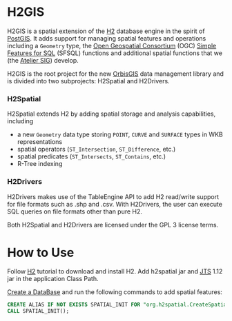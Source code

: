 H2GIS
=====

H2GIS is a spatial extension of the [H2](http://www.h2database.com/) database
engine in the spirit of [PostGIS](http://postgis.net/). It adds support for
managing spatial features and operations including a `Geometry` type, the [Open
Geospatial Consortium](http://www.opengeospatial.org/) (OGC) [Simple Features
for SQL](http://www.opengeospatial.org/standards/sfs) (SFSQL) functions and
additional spatial functions that we (the [Atelier SIG](http://www.irstv.fr/))
develop. 

H2GIS is the root project for the new [OrbisGIS](http://www.orbisgis.org/) data
management library and is divided into two subprojects: H2Spatial and
H2Drivers.

### H2Spatial
H2Spatial extends H2 by adding spatial storage and analysis capabilities,
including

- a new `Geometry` data type storing `POINT`, `CURVE` and `SURFACE` types in
  WKB representations
- spatial operators (`ST_Intersection`, `ST_Difference`, etc.)
- spatial predicates (`ST_Intersects`, `ST_Contains`, etc.)
- R-Tree indexing

### H2Drivers
H2Drivers makes use of the TableEngine API to add H2 read/write support for file
formats such as .shp and .csv. With H2Drivers, the user can execute SQL queries
on file formats other than pure H2.

Both H2Spatial and H2Drivers are licensed under the GPL 3 license terms.
           
# How to Use
Follow [H2](http://www.h2database.com/) tutorial to download and install H2. Add h2spatial jar and [JTS](http://sourceforge.net/projects/jts-topo-suite/) 1.12 jar in the application Class Path.

[Create a DataBase](http://www.h2database.com/html/quickstart.html) and run the following commands to add spatial features:

```sql
CREATE ALIAS IF NOT EXISTS SPATIAL_INIT FOR "org.h2spatial.CreateSpatialExtension.initSpatialExtension";
CALL SPATIAL_INIT();
```
